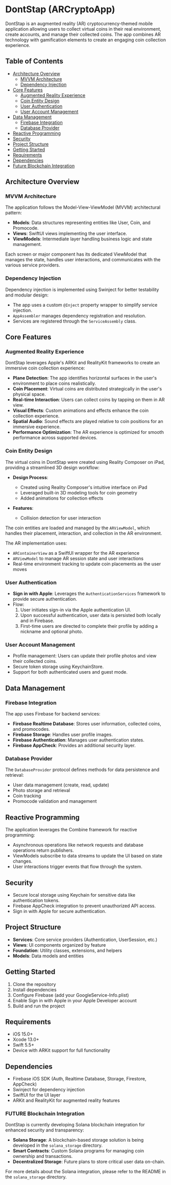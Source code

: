 # DontStap (ARCryptoApp)

DontStap is an augmented reality (AR) cryptocurrency-themed mobile application allowing users to collect virtual coins in their real environment, create accounts, and manage their collected coins. The app combines AR technology with gamification elements to create an engaging coin collection experience.

## Table of Contents

- [Architecture Overview](#architecture-overview)
  - [MVVM Architecture](#mvvm-architecture)
  - [Dependency Injection](#dependency-injection)
- [Core Features](#core-features)
  - [Augmented Reality Experience](#augmented-reality-experience)
  - [Coin Entity Design](#coin-entity-design)
  - [User Authentication](#user-authentication)
  - [User Account Management](#user-account-management)
- [Data Management](#data-management)
  - [Firebase Integration](#firebase-integration)
  - [Database Provider](#database-provider)
- [Reactive Programming](#reactive-programming)
- [Security](#security)
- [Project Structure](#project-structure)
- [Getting Started](#getting-started)
- [Requirements](#requirements)
- [Dependencies](#dependencies)
- [Future Blockchain Integration](#future-blockchain-integration)

## Architecture Overview

### MVVM Architecture

The application follows the Model-View-ViewModel (MVVM) architectural pattern:

- **Models**: Data structures representing entities like User, Coin, and Promocode.
- **Views**: SwiftUI views implementing the user interface.
- **ViewModels**: Intermediate layer handling business logic and state management.

Each screen or major component has its dedicated ViewModel that manages the state, handles user interactions, and communicates with the various service providers.

### Dependency Injection

Dependency injection is implemented using Swinject for better testability and modular design:

- The app uses a custom `@Inject` property wrapper to simplify service injection.
- `AppAssembler` manages dependency registration and resolution.
- Services are registered through the `ServiceAssembly` class.

## Core Features

### Augmented Reality Experience

DontStap leverages Apple's ARKit and RealityKit frameworks to create an immersive coin collection experience:

- **Plane Detection**: The app identifies horizontal surfaces in the user's environment to place coins realistically.
- **Coin Placement**: Virtual coins are distributed strategically in the user's physical space.
- **Real-time Interaction**: Users can collect coins by tapping on them in AR view.
- **Visual Effects**: Custom animations and effects enhance the coin collection experience.
- **Spatial Audio**: Sound effects are played relative to coin positions for an immersive experience.
- **Performance Optimization**: The AR experience is optimized for smooth performance across supported devices.

### Coin Entity Design

The virtual coins in DontStap were created using Reality Composer on iPad, providing a streamlined 3D design workflow:

- **Design Process**:
  - Created using Reality Composer's intuitive interface on iPad
  - Leveraged built-in 3D modeling tools for coin geometry
  - Added animations for collection effects

- **Features**:
  - Collision detection for user interaction

The coin entities are loaded and managed by the `ARViewModel`, which handles their placement, interaction, and collection in the AR environment.


The AR implementation uses:
- `ARContainerView` as a SwiftUI wrapper for the AR experience
- `ARViewModel` to manage AR session state and user interactions
- Real-time environment tracking to update coin placements as the user moves

### User Authentication

- **Sign in with Apple**: Leverages the `AuthenticationServices` framework to provide secure authentication.
- Flow:
  1. User initiates sign-in via the Apple authentication UI.
  2. Upon successful authentication, user data is persisted both locally and in Firebase.
  3. First-time users are directed to complete their profile by adding a nickname and optional photo.

### User Account Management

- Profile management: Users can update their profile photos and view their collected coins.
- Secure token storage using KeychainStore.
- Support for both authenticated users and guest mode.

## Data Management

### Firebase Integration

The app uses Firebase for backend services:

- **Firebase Realtime Database**: Stores user information, collected coins, and promocodes.
- **Firebase Storage**: Handles user profile images.
- **Firebase Authentication**: Manages user authentication states.
- **Firebase AppCheck**: Provides an additional security layer.

### Database Provider

The `DatabaseProvider` protocol defines methods for data persistence and retrieval:

- User data management (create, read, update)
- Photo storage and retrieval
- Coin tracking
- Promocode validation and management

## Reactive Programming

The application leverages the Combine framework for reactive programming:

- Asynchronous operations like network requests and database operations return publishers.
- ViewModels subscribe to data streams to update the UI based on state changes.
- User interactions trigger events that flow through the system.

## Security

- Secure local storage using Keychain for sensitive data like authentication tokens.
- Firebase AppCheck integration to prevent unauthorized API access.
- Sign in with Apple for secure authentication.

## Project Structure

- **Services**: Core service providers (Authentication, UserSession, etc.)
- **Views**: UI components organized by feature
- **Foundation**: Utility classes, extensions, and helpers
- **Models**: Data models and entities

## Getting Started

1. Clone the repository
2. Install dependencies
3. Configure Firebase (add your GoogleService-Info.plist)
4. Enable Sign in with Apple in your Apple Developer account
5. Build and run the project

## Requirements

- iOS 15.0+
- Xcode 13.0+
- Swift 5.5+
- Device with ARKit support for full functionality

## Dependencies

- Firebase iOS SDK (Auth, Realtime Database, Storage, Firestore, AppCheck)
- Swinject for dependency injection
- SwiftUI for the UI layer
- ARKit and RealityKit for augmented reality features 

### FUTURE Blockchain Integration

DontStap is currently developing Solana blockchain integration for enhanced security and transparency:

- **Solana Storage**: A blockchain-based storage solution is being developed in the `solana_storage` directory.
- **Smart Contracts**: Custom Solana programs for managing coin ownership and transactions.
- **Decentralized Storage**: Future plans to store critical user data on-chain.

For more details about the Solana integration, please refer to the README in the `solana_storage` directory.